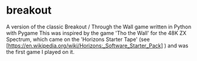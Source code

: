 # breakout
A version of the classic Breakout / Through the Wall game written in Python with Pygame
This was inspired by the game 'Tho the Wall' for the 48K ZX Spectrum, which came on the 'Horizons Starter Tape' 
(see [https://en.wikipedia.org/wiki/Horizons:_Software_Starter_Pack] ) and was the first game I played on it. 

